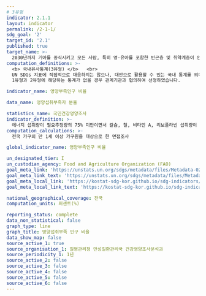 ```yaml
---
# 3유형
indicator: 2.1.1
layout: indicator
permalink: /2-1-1/
sdg_goal: '2'
target_id: '2.1'
published: true
target_name: >-
  2030년까지 기아를 종식시키고 모든 사람, 특히 영·유아를 포함한 빈곤층 및 취약계층이 안전하고 영양가 있으며 충분한 식량에 접근할 수 있도록 보장
computation_definitions: >-
  <b> 국내유사통계(3유형) </b>   <br>
  UN SDGs 지표에 직접적으로 대응하지는 않으나, 대안으로 활용할 수 있는 국내 통계를 의미합니다.    <br> 
  1유형과 2유형에 해당하는 통계가 없을 경우 관계기관과 협의하여 선정하였습니다.  

indicator_name: 영양부족인구 비율

data_name: 영양섭취부족자 분율

statistics_name: 국민건강영양조사
indicator_definition: >-
  에너지 섭취량이 필요추정량의 75% 미만이면서 칼슘, 철, 비타민 A, 리보플라빈 섭취량이 평균필요량 미만인 인구의 비율
computation_calculations: >-
  전국 가구의 만 1세 이상 가구원을 대상으로 한 면접조사

global_indicator_name: 영양부족인구 비율

un_designated_tier: I
un_custodian_agency: Food and Agriculture Organization (FAO)
goal_meta_link: 'https://unstats.un.org/sdgs/metadata/files/Metadata-02-01-01.pdf'
goal_meta_link_text: 'https://unstats.un.org/sdgs/metadata/files/Metadata-02-01-01.pdf'
goal_meta_local_link: 'https://kostat-sdg-kor.github.io/sdg-indicators/public/data/Metadata-02-01-01_KOR.pdf'
goal_meta_local_link_text: 'https://kostat-sdg-kor.github.io/sdg-indicators/public/data/Metadata-02-01-01_KOR.pdf'

national_geographical_coverage: 전국
computation_units: 퍼센트(%)

reporting_status: complete
data_non_statistical: false
graph_type: line
graph_title: 영양섭취부족 인구 비율
data_show_map: false
source_active_1: true
source_organisation_1: 질병관리청 만성질환관리국 건강영양조사분석과
source_periodicity_1: 1년
source_active_2: false
source_active_3: false
source_active_4: false
source_active_5: false
source_active_6: false
---
```

